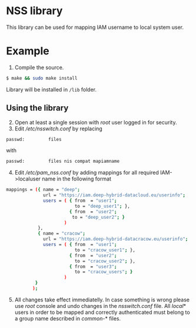 # NSS library

This library can be used for mapping IAM username to local system user.

# Example

1. Compile the source.

```bash
$ make && sudo make install
```

Library will be installed in `/lib` folder.

## Using the library

2. Open at least a single session with *root* user logged in for security. 
3. Edit  */etc/nsswitch.conf* by replacing

```bash
passwd:         files
```

with

```bash
passwd:         files nis compat mapiamname
```


4.  Edit  */etc/pam_nss.conf* by adding mappings for all required IAM->localuser name in the following format

```bash
mappings = ({ name = "deep";
              url = "https://iam.deep-hybrid-datacloud.eu/userinfo";
              users = ( { from  = "user1";
                          to = "deep_user1"; },
                        { from  = "user2";
                         to = "deep_user2"; }
                      )
            },
            { name = "cracow";
              url = "https://iam.deep-hybrid-datacracow.eu/userinfo";
              users = ( { from  = "user1";
                          to = "cracow_user1"; },
                        { from  = "user2";
                          to = "cracow_user2"; },
                        { from  = "user3";
                          to = "cracow_users"; }
                      )
           }
          );

```

5. All changes take effect immediatelly. In case something is wrong please use *root* console and undo changes in the *nsswitch.conf* file.
All *local** users in order to be mapped and correctly authenticated must belong to a group name described in *common-** files.
